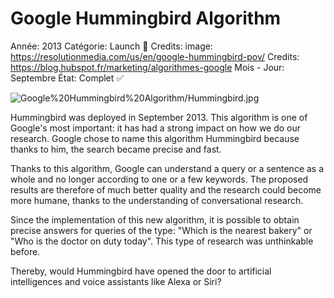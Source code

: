 # Google Hummingbird Algorithm

Année: 2013
Catégorie: Launch 🚀
Credits: image: https://resolutionmedia.com/us/en/google-hummingbird-pov/
Credits: https://blog.hubspot.fr/marketing/algorithmes-google
Mois - Jour: Septembre
État: Complet ✅

![Google%20Hummingbird%20Algorithm/Hummingbird.jpg](Google%20Hummingbird%20Algorithm/Hummingbird.jpg)

Hummingbird was deployed in September 2013. This algorithm is one of Google's most important: it has had a strong impact on how we do our research. Google chose to name this algorithm Hummingbird because thanks to him, the search became precise and fast.

Thanks to this algorithm, Google can understand a query or a sentence as a whole and no longer according to one or a few keywords. The proposed results are therefore of much better quality and the research could become more humane, thanks to the understanding of conversational research.

Since the implementation of this new algorithm, it is possible to obtain precise answers for queries of the type: "Which is the nearest bakery" or "Who is the doctor on duty today". This type of research was unthinkable before.

Thereby, would Hummingbird have opened the door to artificial intelligences and voice assistants like Alexa or Siri?